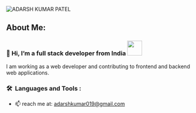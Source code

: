 ![ADARSH KUMAR PATEL](https://user-images.githubusercontent.com/94846640/201508164-b1b1af21-fe16-42e2-940f-5ac945715c15.png)


<h2>About Me: </h2>
<h3>👋 Hi, I’m a full stack developer from India  <img src="https://media.giphy.com/media/WUlplcMpOCEmTGBtBW/giphy.gif" width="40"> </h3>
                                                                                                                                
I am working as a web developer and contributing to frontend and backend web applications.



### 🛠 &nbsp;Languages and Tools :






- 📫 reach me at: adarshkumar019@gmail.com

<!---
AdarshMitr/AdarshMitr is a ✨ special ✨ repository because its `README.md` (this file) appears on your GitHub profile.
You can click the Preview link to take a look at your changes.
--->
